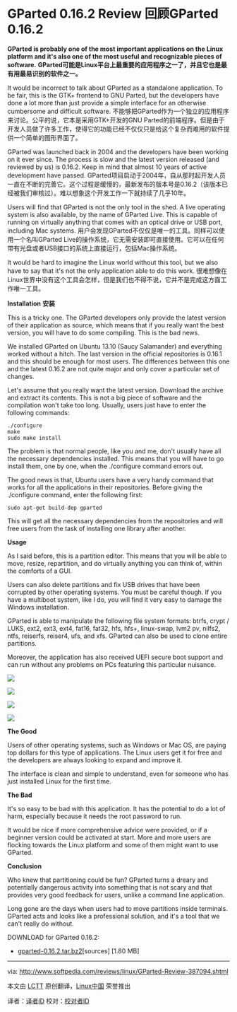 GParted 0.16.2 Review
回顾GParted 0.16.2
================================================================================
**GParted is probably one of the most important applications on the Linux platform and it's also one of the most useful and recognizable pieces of software.**
**GParted可能是Linux平台上最重要的应用程序之一了，并且它也是最有用最易识别的软件之一。**

It would be incorrect to talk about GParted as a standalone application. To be fair, this is the GTK+ frontend to GNU Parted, but the developers have done a lot more than just provide a simple interface for an otherwise cumbersome and difficult software.
不能够把GParted作为一个独立的应用程序来讨论。公平的说，它本是采用GTK+开发的GNU Parted的前端程序。但是由于开发人员做了许多工作，使得它的功能已经不仅仅只是给这个复杂而难用的软件提供一个简单的图形界面了。

GParted was launched back in 2004 and the developers have been working on it ever since. The process is slow and the latest version released (and reviewed by us) is 0.16.2. Keep in mind that almost 10 years of active development have passed.
GParted项目启动于2004年，自从那时起开发人员一直在不断的完善它。这个过程是缓慢的，最新发布的版本号是0.16.2（该版本已经被我们审核过）。难以想象这个开发工作一下就持续了几乎10年。

Users will find that GParted is not the only tool in the shed. A live operating system is also available, by the name of GParted Live. This is capable of running on virtually anything that comes with an optical drive or USB port, including Mac systems.
用户会发现GParted不仅仅是唯一的工具。同样可以使用一个名叫GParted Live的操作系统，它无需安装即可直接使用。它可以在任何带有光盘或者USB接口的系统上直接运行，包括Mac操作系统。

It would be hard to imagine the Linux world without this tool, but we also have to say that it's not the only application able to do this work.
很难想像在Linux世界中没有这个工具会怎样，但是我们也不得不说，它并不是完成这方面工作唯一工具。

**Installation**
**安装**

This is a tricky one. The GParted developers only provide the latest version of their application as source, which means that if you really want the best version, you will have to do some compiling. This is the bad news.

We installed GParted on Ubuntu 13.10 (Saucy Salamander) and everything worked without a hitch. The last version in the official repositories is 0.16.1 and this should be enough for most users. The differences between this one and the latest 0.16.2 are not quite major and only cover a particular set of changes.

Let's assume that you really want the latest version. Download the archive and extract its contents. This is not a big piece of software and the compilation won't take too long. Usually, users just have to enter the following commands:

    ./configure
    make
    sudo make install

The problem is that normal people, like you and me, don't usually have all the necessary dependencies installed. This means that you will have to go install them, one by one, when the ./configure command errors out.

The good news is that, Ubuntu users have a very handy command that works for all the applications in their repositories. Before giving the ./configure command, enter the following first:

    sudo apt-get build-dep gparted

This will get all the necessary dependencies from the repositories and will free users from the task of installing one library after another.

**Usage**

As I said before, this is a partition editor. This means that you will be able to move, resize, repartition, and do virtually anything you can think of, within the comforts of a GUI.

Users can also delete partitions and fix USB drives that have been corrupted by other operating systems. You must be careful though. If you have a multiboot system, like I do, you will find it very easy to damage the Windows installation.

GParted is able to manipulate the following file system formats: btrfs, crypt / LUKS, ext2, ext3, ext4, fat16, fat32, hfs, hfs+, linux-swap, lvm2 pv, nilfs2, ntfs, reiserfs, reiser4, ufs, and xfs. GParted can also be used to clone entire partitions.

Moreover, the application has also received UEFI secure boot support and can run without any problems on PCs featuring this particular nuisance.

![](http://i1-news.softpedia-static.com/images/news2/GParted-Review-387094-2.jpg)

![](http://i1-news.softpedia-static.com/images/news2/GParted-Review-387094-3.jpg)

![](http://i1-news.softpedia-static.com/images/news2/GParted-Review-387094-5.jpg)

![](http://i1-news.softpedia-static.com/images/news2/GParted-Review-387094-6.jpg)

**The Good**

Users of other operating systems, such as Windows or Mac OS, are paying top dollars for this type of applications. The Linux users get it for free and the developers are always looking to expand and improve it.

The interface is clean and simple to understand, even for someone who has just installed Linux for the first time.

**The Bad**

It's so easy to be bad with this application. It has the potential to do a lot of harm, especially because it needs the root password to run.

It would be nice if more comprehensive advice were provided, or if a beginner version could be activated at start. More and more users are flocking towards the Linux platform and some of them might want to use GParted.

**Conclusion**

Who knew that partitioning could be fun? GParted turns a dreary and potentially dangerous activity into something that is not scary and that provides very good feedback for users, unlike a command line application.

Long gone are the days when users had to move partitions inside terminals. GParted acts and looks like a professional solution, and it's a tool that we can't really do without.

DOWNLOAD for GParted 0.16.2:

- [gparted-0.16.2.tar.bz2][1][sources] [1.80 MB]

--------------------------------------------------------------------------------

via: http://www.softpedia.com/reviews/linux/GParted-Review-387094.shtml

本文由 [LCTT][] 原创翻译，[Linux中国][] 荣誉推出

译者：[译者ID][] 校对：[校对者ID][]

[LCTT]:https://github.com/LCTT/TranslateProject
[Linux中国]:http://linux.cn/portal.php
[译者ID]:http://linux.cn/space/译者ID
[校对者ID]:http://linux.cn/space/校对者ID

[1]:http://sourceforge.net/projects/gparted/files/gparted/gparted-0.16.2/gparted-0.16.2.tar.bz2/download
